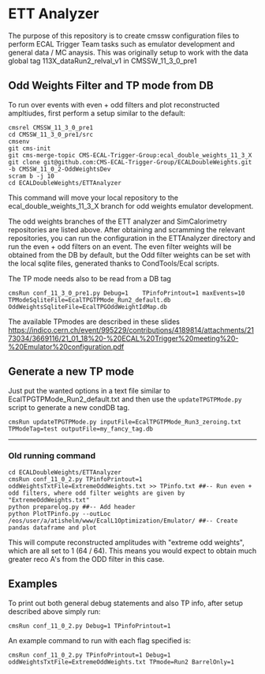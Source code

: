 # ETT Analyzer 

The purpose of this repository is to create cmssw configuration files to perform ECAL Trigger Team tasks such as emulator development and general data / MC anaysis. This was originally setup to work with the data global tag 113X_dataRun2_relval_v1 in CMSSW_11_3_0_pre1

## Odd Weights Filter and TP mode from DB

To run over events with even + odd filters and plot reconstructed ampltiudes, first perform a setup similar to the default:

	cmsrel CMSSW_11_3_0_pre1
	cd CMSSW_11_3_0_pre1/src
	cmsenv
	git cms-init
	git cms-merge-topic CMS-ECAL-Trigger-Group:ecal_double_weights_11_3_X 
	git clone git@github.com:CMS-ECAL-Trigger-Group/ECALDoubleWeights.git -b CMSSW_11_0_2-OddWeightsDev
	scram b -j 10
	cd ECALDoubleWeights/ETTAnalyzer

This command will move your local repository to the ecal_double_weights_11_3_X branch for odd weights emulator development. 

The odd weights branches of the ETT analyzer and SimCalorimetry repositories are listed above. After obtaining and scramming the relevant repositories, you can run the configuration in the ETTAnalyzer directory and run the even + odd filters on an event. The even filter weights will be obtained from the DB by default, but the Odd filter weights can be set with the local sqlite files, generated thanks to CondTools/Ecal scripts. 

The TP mode needs also to be read from a DB tag
    
	cmsRun conf_11_3_0_pre1.py Debug=1    TPinfoPrintout=1 maxEvents=10 TPModeSqliteFile=EcalTPGTPMode_Run2_default.db OddWeightsSqliteFile=EcalTPGOddWeightIdMap.db
	

The available TPmodes are described in these slides https://indico.cern.ch/event/995229/contributions/4189814/attachments/2173034/3669116/21_01_18%20-%20ECAL%20Trigger%20meeting%20-%20Emulator%20configuration.pdf

## Generate a new TP mode

Just put the wanted options in a text file similar to EcalTPGTPMode_Run2_default.txt and then use the `updateTPGTPMode.py` script to generate a new condDB tag.  

	cmsRun updateTPGTPMode.py inputFile=EcalTPGTPMode_Run3_zeroing.txt TPModeTag=test outputFile=my_fancy_tag.db


---------------------------------------

### Old running command
	cd ECALDoubleWeights/ETTAnalyzer
	cmsRun conf_11_0_2.py TPinfoPrintout=1 oddWeightsTxtFile=ExtremeOddWeights.txt >> TPinfo.txt ##-- Run even + odd filters, where odd filter weights are given by "ExtremeOddWeights.txt"
	python preparelog.py ##-- Add header 
	python PlotTPinfo.py --outLoc /eos/user/a/atishelm/www/EcalL1Optimization/Emulator/ ##-- Create pandas dataframe and plot 

This will compute reconstructed amplitudes with "extreme odd weights", which are all set to 1 (64 / 64). This means you would expect to obtain much greater reco A's from the ODD filter in this case.

## Examples

To print out both general debug statements and also TP info, after setup described above simply run:

	cmsRun conf_11_0_2.py Debug=1 TPinfoPrintout=1 

An example command to run with each flag specified is:

	cmsRun conf_11_0_2.py TPinfoPrintout=1 Debug=1 oddWeightsTxtFile=ExtremeOddWeights.txt TPmode=Run2 BarrelOnly=1
